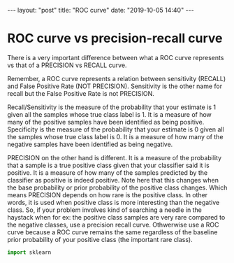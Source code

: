 <attachment contenteditable="false" data-atts="%5B%5D" data-aid=".atts-6d8b066b-9ff3-403c-b94c-a28c2e8a3bb4"></attachment><p>--- layout: "post" 
title: "ROC curve" 
date: "2019-10-05 14:40" --- 
# ROC curve vs precision-recall curve 

There is a very important difference between what a ROC curve represents vs that of a PRECISION vs RECALL curve.
 
Remember, a ROC curve represents a relation between sensitivity (RECALL) and False Positive Rate (NOT PRECISION). Sensitivity is the other name for recall but the False Positive Rate is not PRECISION. 

Recall/Sensitivity is the measure of the probability that your estimate is 1 given all the samples whose true class label is 1. It is a measure of how many of the positive samples have been identified as being positive. 
Specificity is the measure of the probability that your estimate is 0 given all the samples whose true class label is 0. It is a measure of how many of the negative samples have been identified as being negative. 

PRECISION on the other hand is different. It is a measure of the probability that a sample is a true positive class given that your classifier said it is positive. It is a measure of how many of the samples predicted by the classifier as positive is indeed positive. Note here that this changes when the base probability or prior probability of the positive class changes. Which means PRECISION depends on how rare is the positive class. In other words, it is used when positive class is more interesting than the negative class. So, if your problem involves kind of searching a needle in the haystack when for ex: the positive class samples are very rare compared to the negative classes, use a precision recall curve. Othwerwise use a ROC curve because a ROC curve remains the same regardless of the baseline prior probability of your positive class (the important rare class). 
```python 
import sklearn 
```
</p><p><br></p>